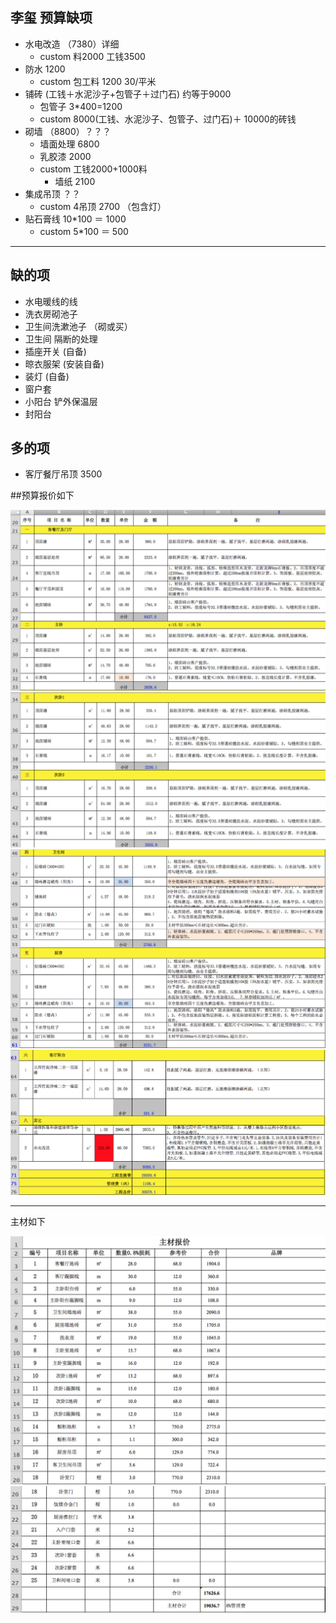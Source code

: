 ## 李玺 预算缺项

- 水电改造 （7380）详细 
	- custom 料2000  工钱3500  
- 防水 1200
	- custom 包工料 1200   30/平米
- 铺砖 (工钱＋水泥沙子+包管子＋过门石) 约等于9000
	- 包管子 3*400=1200
	- custom 8000(工钱、水泥沙子、包管子、过门石)＋ 10000的砖钱   
- 砌墙 （8800）？？？
	- 墙面处理 6800 
	- 乳胶漆 2000
	- custom 工钱2000+1000料 
		- 墙纸 2100 
- 集成吊顶 ？？
	- custom 4吊顶 2700 （包含灯） 
- 贴石膏线 10*100 ＝ 1000
	- custom 5*100 ＝ 500 

----
## 缺的项
- 水电暖线的线 
- 洗衣房砌池子
- 卫生间洗漱池子 （砌或买）
- 卫生间 隔断的处理
- 插座开关 (自备) 
- 晾衣服架 (安装自备)
- 装灯 (自备)
- 窗户套 
- 小阳台 铲外保温层
- 封阳台

## 多的项

- 客厅餐厅吊顶 3500



##预算报价如下

![1](img/l-1.png)
![2](img/l-2.png)
![3](img/l-3.png)
![4](img/l-4.png)

---

主材如下

![5](img/l-5.png)
![6](img/l-6.png)


	